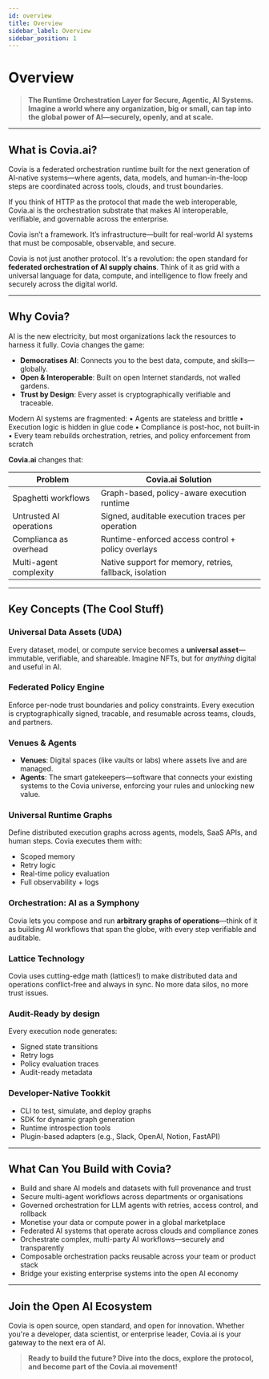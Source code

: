 ```yaml
---
id: overview
title: Overview
sidebar_label: Overview
sidebar_position: 1
---
```


# Overview

>**The Runtime Orchestration Layer for Secure, Agentic, AI Systems.**
> **Imagine a world where any organization, big or small, can tap into the global power of AI—securely, openly, and at scale.**


---

## What is Covia.ai?

Covia is a federated orchestration runtime built for the next generation of AI-native systems—where agents, data, models, and human-in-the-loop steps are coordinated across tools, clouds, and trust boundaries.

If you think of HTTP as the protocol that made the web interoperable, Covia.ai is the orchestration substrate that makes AI interoperable, verifiable, and governable across the enterprise.

Covia isn’t a framework. It’s infrastructure—built for real-world AI systems that must be composable, observable, and secure.

Covia is not just another protocol. It's a revolution: the open standard for **federated orchestration of AI supply chains**. Think of it as grid with a universal language for data, compute, and intelligence to flow freely and securely across the digital world.

---

## Why Covia?

AI is the new electricity, but most organizations lack the resources to harness it fully. Covia changes the game:
- **Democratises AI**: Connects you to the best data, compute, and skills—globally.
- **Open & Interoperable**: Built on open Internet standards, not walled gardens.
- **Trust by Design**: Every asset is cryptographically verifiable and traceable.

Modern AI systems are fragmented:
	•	Agents are stateless and brittle
	•	Execution logic is hidden in glue code
	•	Compliance is post-hoc, not built-in
	•	Every team rebuilds orchestration, retries, and policy enforcement from scratch

**Covia.ai** changes that:

| Problem | Covia.ai Solution |
|---|---|
| Spaghetti workflows | Graph-based, policy-aware execution runtime |
| Untrusted AI operations | Signed, auditable execution traces per operation |
| Complianca as overhead | Runtime-enforced access control + policy overlays |
| Multi-agent complexity | Native support for memory, retries, fallback, isolation | 

---

## Key Concepts (The Cool Stuff)

### Universal Data Assets (UDA)
Every dataset, model, or compute service becomes a **universal asset**—immutable, verifiable, and shareable. Imagine NFTs, but for *anything* digital and useful in AI.

### Federated Policy Engine 
Enforce per-node trust boundaries and policy constraints. Every execution is cryptographically signed, tracable, and resumable across teams, clouds, and partners. 

### Venues & Agents
- **Venues**: Digital spaces (like vaults or labs) where assets live and are managed.
- **Agents**: The smart gatekeepers—software that connects your existing systems to the Covia universe, enforcing your rules and unlocking new value.

### Universal Runtime Graphs
Define distributed execution graphs across agents, models, SaaS APIs, and human steps. Covia executes them with:
- Scoped memory
- Retry logic
- Real-time policy evaluation
- Full observability + logs
    
### Orchestration: AI as a Symphony
Covia lets you compose and run **arbitrary graphs of operations**—think of it as building AI workflows that span the globe, with every step verifiable and auditable.

### Lattice Technology
Covia uses cutting-edge math (lattices!) to make distributed data and operations conflict-free and always in sync. No more data silos, no more trust issues.

### Audit-Ready by design 
Every execution node generates: 
- Signed state transitions
- Retry logs
- Policy evaluation traces
- Audit-ready metadata

### Developer-Native Tookkit
- CLI to test, simulate, and deploy graphs
- SDK for dynamic graph generation
- Runtime introspection tools
- Plugin-based adapters (e.g., Slack, OpenAI, Notion, FastAPI)

---

## What Can You Build with Covia?
- Build and share AI models and datasets with full provenance and trust
- Secure multi-agent workflows across departments or organisations 
- Governed orchestration for LLM agents with retries, access control, and rollback
- Monetise your data or compute power in a global marketplace
- Federated AI systems that operate across clouds and compliance zones
- Orchestrate complex, multi-party AI workflows—securely and transparently
- Composable orchestration packs reusable across your team or product stack
- Bridge your existing enterprise systems into the open AI economy

---

## Join the Open AI Ecosystem
Covia is open source, open standard, and open for innovation. Whether you're a developer, data scientist, or enterprise leader, Covia.ai is your gateway to the next era of AI.

> **Ready to build the future? Dive into the docs, explore the protocol, and become part of the Covia.ai movement!**